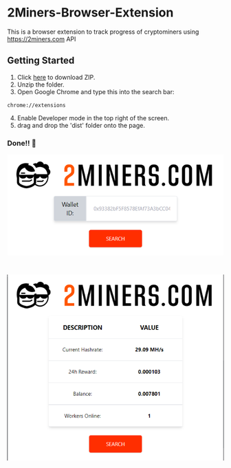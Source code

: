 # 2Miners-Browser-Extension
This is a browser extension to track progress of cryptominers using https://2miners.com API

## Getting Started

1. Click [here](https://github.com/luke-buttifant/2Miners-Browser-Extension/archive/refs/heads/main.zip) to download ZIP.
2. Unzip the folder.
3. Open Google Chrome and type this into the search bar:
```
chrome://extensions
```
4. Enable Developer mode in the top right of the screen.
5. drag and drop the 'dist' folder onto the page. 

### Done!! :partying_face: 

<p align="center" >
  <img src="./src/images/thumbnail.png" align="center"/>
</p>
<br>
<p align="center">
  <img src="./src/images/thumbnail2.png" align="center" />
</p>
